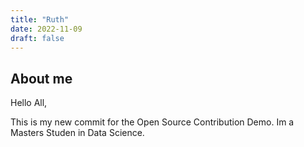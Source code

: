```yaml
---
title: "Ruth"
date: 2022-11-09
draft: false
---
```


## About me
Hello All,

This is my new commit for the Open Source Contribution Demo. Im a Masters Studen in Data Science.

